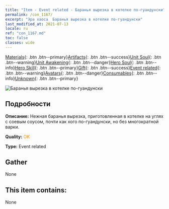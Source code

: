 ```yaml
---
title: "Item - Event related - Баранья вырезка в котелке по-гуандунски"
permalink: /con_1167/
excerpt: "Эра хаоса  Баранья вырезка в котелке по-гуандунски"
last_modified_at: 2021-07-13
locale: ru
ref: "con_1167.md"
toc: false
classes: wide
---
```

 [Materials](/ItemsRU/){: .btn .btn--primary}[Artifacts](/ItemsRU/Artifacts/){: .btn .btn--success}[Unit Soul](/ItemsRU/UnitSoul/){: .btn .btn--warning}[Unit Awakening](/ItemsRU/UnitAwakening/){: .btn .btn--danger}[Hero Soul](/ItemsRU/HeroSoul/){: .btn .btn--info}[Hero Skill](/ItemsRU/HeroSkill/){: .btn .btn--primary}[Gift](/ItemsRU/Gift/){: .btn .btn--success}[Event related](/ItemsRU/Events/){: .btn .btn--warning}[Avatars](/ItemsRU/Avatars/){: .btn .btn--danger}[Consumables](/ItemsRU/Consumables/){: .btn .btn--info}[Unknown](/ItemsRU/Unknown/){: .btn .btn--primary}

 ![Баранья вырезка в котелке по-гуандунски](/images/t/i_81511121.png)

## Подробности
 **Описание:** Нежная баранья вырезка, приготовленная в котелке на углях с соевым соусом, почти как хого по-гуандунски, но без многократной варки.

 **Quality:** <span style="color: #FF8C00">OK</span>

 **Type:** Event related

## Gather

  None

## This item contains:

  None

